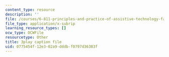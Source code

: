 ```yaml
---
content_type: resource
description: ''
file: /courses/6-811-principles-and-practice-of-assistive-technology-fall-2014/0775454f12e302a9dddbf0797d36383f_x18bMLW4eO4.srt
file_type: application/x-subrip
learning_resource_types: []
ocw_type: OCWFile
resourcetype: Other
title: 3play caption file
uid: 0775454f-12e3-02a9-dddb-f0797d36383f
---
```

